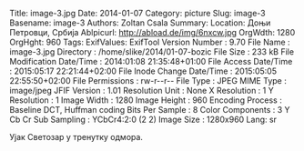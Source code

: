 Title: image-3.jpg
Date: 2014-01-07
Category: picture
Slug: image-3
Basename: image-3
Authors: Zoltan Csala
Summary:
Location: Доњи Петровци, Србија
Ablpicurl: http://abload.de/img/6nxcw.jpg
OrgWdth: 1280
OrgHght: 960
Tags:
ExifValues: ExifTool Version Number : 9.70
            File Name : image-3.jpg
            Directory : /home/slike/2014/01-07-bozic
            File Size : 233 kB
            File Modification Date/Time : 2014:01:08 21:35:48+01:00
            File Access Date/Time : 2015:05:17 22:21:44+02:00
            File Inode Change Date/Time : 2015:05:05 22:55:50+02:00
            File Permissions : rw-r--r--
            File Type : JPEG
            MIME Type : image/jpeg
            JFIF Version : 1.01
            Resolution Unit : None
            X Resolution : 1
            Y Resolution : 1
            Image Width : 1280
            Image Height : 960
            Encoding Process : Baseline DCT, Huffman coding
            Bits Per Sample : 8
            Color Components : 3
            Y Cb Cr Sub Sampling : YCbCr4:2:0 (2 2)
            Image Size : 1280x960
Lang: sr

Ујак Светозар у тренутку одмора.
